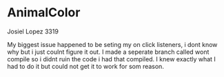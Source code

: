# AnimalColor

Josiel Lopez
3319

My biggest issue happened to be seting my on click listeners, i dont know why but i just coulnt figure it out. I made a seperate branch called wont compile so i didnt ruin the code i had that compiled. I knew exactly what I had to do it but could not get it to work for som reason. 
